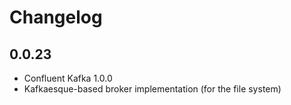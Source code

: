 # Changelog

## 0.0.23
* Confluent Kafka 1.0.0
* Kafkaesque-based broker implementation (for the file system)

